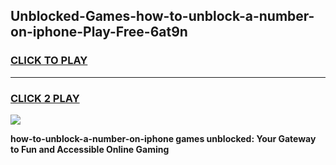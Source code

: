 
## Unblocked-Games-how-to-unblock-a-number-on-iphone-Play-Free-6at9n
<h3>
<a href="https://premium76.site?title=how-to-unblock-a-number-on-iphone&ref=12A">CLICK TO PLAY</a></h3>
<hr>

<h3>
<a href="https://premium76.site?title=how-to-unblock-a-number-on-iphone&ref=12A">CLICK 2 PLAY</a>
  
</h3>

<a href="https://premium76.site?title=how-to-unblock-a-number-on-iphone&ref=12A"><img src="https://clearcache.store/games.png"></a>


**how-to-unblock-a-number-on-iphone games unblocked: Your Gateway to Fun and Accessible Online Gaming**
